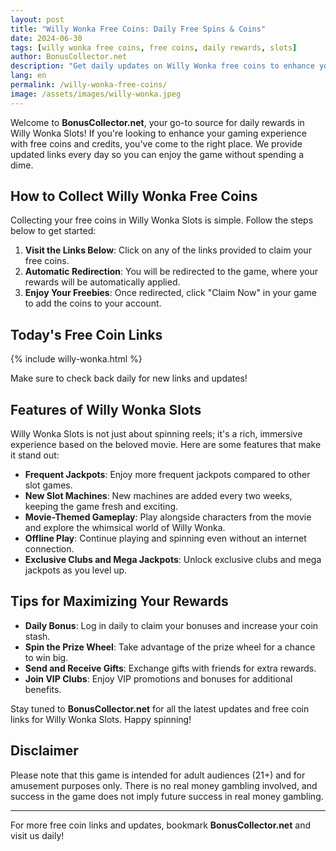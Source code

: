 ```yaml
---
layout: post
title: "Willy Wonka Free Coins: Daily Free Spins & Coins"
date: 2024-06-30
tags: [willy wonka free coins, free coins, daily rewards, slots]
author: BonusCollector.net
description: "Get daily updates on Willy Wonka free coins to enhance your gaming experience. Bookmark BonusCollector.net for the latest links and tips."
lang: en
permalink: /willy-wonka-free-coins/
image: /assets/images/willy-wonka.jpeg
---
```


Welcome to **BonusCollector.net**, your go-to source for daily rewards in Willy Wonka Slots! If you're looking to enhance your gaming experience with free coins and credits, you've come to the right place. We provide updated links every day so you can enjoy the game without spending a dime.

## How to Collect Willy Wonka Free Coins

Collecting your free coins in Willy Wonka Slots is simple. Follow the steps below to get started:

1. **Visit the Links Below**: Click on any of the links provided to claim your free coins.
2. **Automatic Redirection**: You will be redirected to the game, where your rewards will be automatically applied.
3. **Enjoy Your Freebies**: Once redirected, click "Claim Now" in your game to add the coins to your account.

## Today's Free Coin Links

{% include willy-wonka.html %}

Make sure to check back daily for new links and updates!

## Features of Willy Wonka Slots

Willy Wonka Slots is not just about spinning reels; it's a rich, immersive experience based on the beloved movie. Here are some features that make it stand out:

- **Frequent Jackpots**: Enjoy more frequent jackpots compared to other slot games.
- **New Slot Machines**: New machines are added every two weeks, keeping the game fresh and exciting.
- **Movie-Themed Gameplay**: Play alongside characters from the movie and explore the whimsical world of Willy Wonka.
- **Offline Play**: Continue playing and spinning even without an internet connection.
- **Exclusive Clubs and Mega Jackpots**: Unlock exclusive clubs and mega jackpots as you level up.

## Tips for Maximizing Your Rewards

- **Daily Bonus**: Log in daily to claim your bonuses and increase your coin stash.
- **Spin the Prize Wheel**: Take advantage of the prize wheel for a chance to win big.
- **Send and Receive Gifts**: Exchange gifts with friends for extra rewards.
- **Join VIP Clubs**: Enjoy VIP promotions and bonuses for additional benefits.

Stay tuned to **BonusCollector.net** for all the latest updates and free coin links for Willy Wonka Slots. Happy spinning!

## Disclaimer

Please note that this game is intended for adult audiences (21+) and for amusement purposes only. There is no real money gambling involved, and success in the game does not imply future success in real money gambling.

---

For more free coin links and updates, bookmark **BonusCollector.net** and visit us daily!